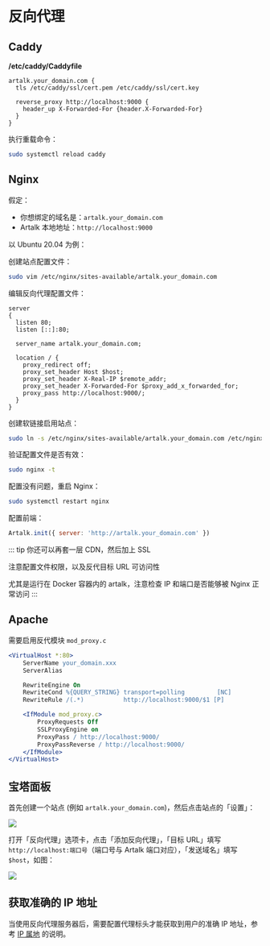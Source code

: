 # 反向代理

## Caddy

**/etc/caddy/Caddyfile**

```nginx
artalk.your_domain.com {
  tls /etc/caddy/ssl/cert.pem /etc/caddy/ssl/cert.key

  reverse_proxy http://localhost:9000 {
    header_up X-Forwarded-For {header.X-Forwarded-For}
  }
}
```

执行重载命令：

```sh
sudo systemctl reload caddy
```

## Nginx

假定：

- 你想绑定的域名是：`artalk.your_domain.com`
- Artalk 本地地址：`http://localhost:9000`

以 Ubuntu 20.04 为例：

创建站点配置文件：

```bash
sudo vim /etc/nginx/sites-available/artalk.your_domain.com
```

编辑反向代理配置文件：

```nginx
server
{
  listen 80;
  listen [::]:80;

  server_name artalk.your_domain.com;

  location / {
    proxy_redirect off;
    proxy_set_header Host $host;
    proxy_set_header X-Real-IP $remote_addr;
    proxy_set_header X-Forwarded-For $proxy_add_x_forwarded_for;
    proxy_pass http://localhost:9000/;
  }
}
```

创建软链接启用站点：

```bash
sudo ln -s /etc/nginx/sites-available/artalk.your_domain.com /etc/nginx/sites-enabled/
```

验证配置文件是否有效：

```bash
sudo nginx -t
```

配置没有问题，重启 Nginx：

```bash
sudo systemctl restart nginx
```

配置前端：

```js
Artalk.init({ server: 'http://artalk.your_domain.com' })
```

::: tip
你还可以再套一层 CDN，然后加上 SSL

注意配置文件权限，以及反代目标 URL 可访问性

尤其是运行在 Docker 容器内的 artalk，注意检查 IP 和端口是否能够被 Nginx 正常访问
:::

## Apache

需要启用反代模块 `mod_proxy.c`

```apache
<VirtualHost *:80>
    ServerName your_domain.xxx
    ServerAlias

    RewriteEngine On
    RewriteCond %{QUERY_STRING} transport=polling         [NC]
    RewriteRule /(.*)           http://localhost:9000/$1 [P]

    <IfModule mod_proxy.c>
        ProxyRequests Off
        SSLProxyEngine on
        ProxyPass / http://localhost:9000/
        ProxyPassReverse / http://localhost:9000/
    </IfModule>
</VirtualHost>
```

## 宝塔面板

首先创建一个站点 (例如 `artalk.your_domain.com`)，然后点击站点的「设置」：

![](/images/baota-proxy/1.png)

打开「反向代理」选项卡，点击「添加反向代理」，「目标 URL」填写 `http://localhost:端口号`（端口号与 Artalk 端口对应），「发送域名」填写 `$host`，如图：

![](/images/baota-proxy/2.png)

## 获取准确的 IP 地址

当使用反向代理服务器后，需要配置代理标头才能获取到用户的准确 IP 地址，参考 [IP 属地](../frontend/ip-region.md#获取准确的-ip-地址) 的说明。

